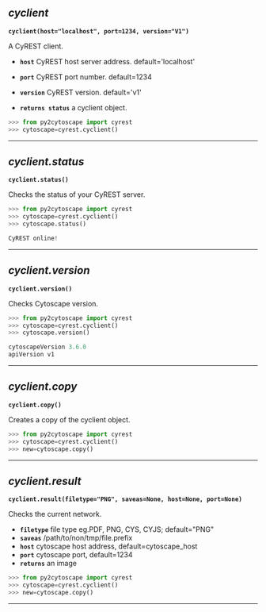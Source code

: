 ## ___cyclient___

**`cyclient(host="localhost", port=1234, version="V1")`**

A CyREST client.

* **`host`** CyREST host server address. default='localhost'
* **`port`** CyREST port number. default=1234
* **`version`** CyREST version. default='v1'

* **`returns status`** a cyclient object.

```python
>>> from py2cytoscape import cyrest
>>> cytoscape=cyrest.cyclient()
```
___

## ___cyclient.status___

**`cyclient.status()`**

Checks the status of your CyREST server.

```python
>>> from py2cytoscape import cyrest
>>> cytoscape=cyrest.cyclient()
>>> cytoscape.status()

CyREST online!
```
___

## ___cyclient.version___

**`cyclient.version()`**

Checks Cytoscape version.

```python
>>> from py2cytoscape import cyrest
>>> cytoscape=cyrest.cyclient()
>>> cytoscape.version()

cytoscapeVersion 3.6.0
apiVersion v1
```
___

## ___cyclient.copy___

**`cyclient.copy()`**

Creates a copy of the cyclient object.

```python
>>> from py2cytoscape import cyrest
>>> cytoscape=cyrest.cyclient()
>>> new=cytoscape.copy()
```
___

## ___cyclient.result___

**`cyclient.result(filetype="PNG", saveas=None, host=None, port=None)`**

Checks the current network. 

* **`filetype`** file type eg.PDF, PNG, CYS, CYJS; default="PNG" 
* **`saveas`** /path/to/non/tmp/file.prefix
* **`host`** cytoscape host address, default=cytoscape_host
* **`port`** cytoscape port, default=1234
* **`returns`** an image

```python
>>> from py2cytoscape import cyrest
>>> cytoscape=cyrest.cyclient()
>>> new=cytoscape.copy()
```
___
